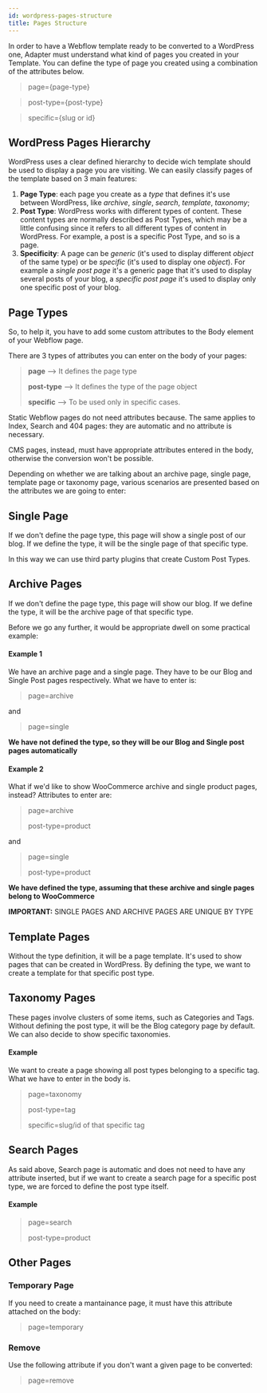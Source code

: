 ```yaml
---
id: wordpress-pages-structure
title: Pages Structure
---
```


In order to have a Webflow template ready to be converted to a WordPress one, Adapter must understand what kind of pages you created in your Template.
You can define the type of page you created using a combination of the attributes below. 

 > page={page-type}

 > post-type={post-type}

 > specific={slug or id}



## WordPress Pages Hierarchy

WordPress uses a clear defined hierarchy to decide wich template should be used to display a page you are visiting. We can easily classify pages of the template based on 3 main features:

 1. **Page Type**: each page you create as a *type* that defines it's use between WordPress, like *archive*, *single*, *search*, *template*, *taxonomy*;
 2. **Post Type**: WordPress works with different types of content. These content types are normally described as Post Types, which may be a little confusing since it refers to all different types of content in WordPress. For example, a post is a specific Post Type, and so is a page.
 3. **Specificity**: A page can be *generic* (it's used to display different *object* of the same type) or be *specific* (it's used to display one *object*). For example a *single post page* it's a generic page that it's used to display several posts of your blog, a *specific post page* it's used to display only one specific post of your blog.

## Page Types
So, to help it, you have to add some custom attributes to the Body element of your Webflow page.

There are 3 types of attributes you can enter on the body of your pages:

> **page** --> It defines the page type
>
> **post-type** --> It defines the type of the page object
>
> **specific** --> To be used only in specific cases.

Static Webflow pages do not need attributes because. The same applies to Index, Search and 404 pages: they are automatic and no attribute is necessary.

CMS pages, instead, must have appropriate attributes entered in the body, otherwise the conversion won't be possible.

Depending on whether we are talking about an archive page, single page, template page or taxonomy page, various scenarios are presented based on the attributes we are going to enter:

## Single Page

If we don't define the page type, this page will show a single post of our blog. If we define the type, it will be the single page of that specific type. 

In this way we can use third party plugins that create Custom Post Types.

## Archive Pages

If we don't define the page type, this page will show our blog. If we define the type, it will be the archive page of that specific type.

Before we go any further, it would be appropriate dwell on some practical example:

#### Example 1
We have an archive page and a single page. They have to be our Blog and Single Post pages respectively. What we have to enter is:

> page=archive

and

> page=single

**We have not defined the type, so they will be our Blog and Single post pages automatically**

#### Example 2
What if we'd like to show WooCommerce archive and single product pages, instead?
Attributes to enter are:

> page=archive
>
> post-type=product

and 

> page=single
>
> post-type=product

**We have defined the type, assuming that these archive and single pages belong to WooCommerce**

**IMPORTANT:** SINGLE PAGES AND ARCHIVE PAGES ARE UNIQUE BY TYPE

## Template Pages
Without the type definition, it will be a page template. It's used to show pages that can be created in WordPress. By defining the type, we want to create a template for that specific post type.

## Taxonomy Pages
These pages involve clusters of some items, such as Categories and Tags. Without defining the post type, it will be the Blog category page by default. 
We can also decide to show specific taxonomies.

#### Example
We want to create a page showing all post types belonging to a specific tag. What we have to enter in the body is.

> page=taxonomy
>
> post-type=tag
>
> specific=slug/id of that specific tag

## Search Pages
As said above, Search page is automatic and does not need to have any attribute inserted, but if we want to create a search page for a specific post type, we are forced to define the post type itself. 

#### Example
> page=search
>
> post-type=product

## Other Pages
### Temporary Page
If you need to create a mantainance page, it must have this attribute attached on the body:

> page=temporary

### Remove 
Use the following attribute if you don't want a given page to be converted:

> page=remove
